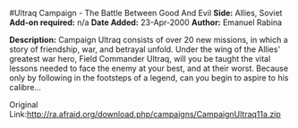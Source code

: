 #Ultraq Campaign - The Battle Between Good And Evil
**Side:** Allies, Soviet
**Add-on required:** n/a
**Date Added:** 23-Apr-2000
**Author:** Emanuel Rabina

**Description:** Campaign Ultraq consists of over 20 new missions, in which a story of friendship, war, and betrayal unfold.  Under the wing of the Allies&apos; greatest war hero, Field Commander Ultraq, will you be taught the vital lessons needed to face the enemy at your best, and at their worst.  Because only by following in the footsteps of a legend, can you begin to aspire to his calibre...

Original Link:http://ra.afraid.org/download.php/campaigns/CampaignUltraq11a.zip
